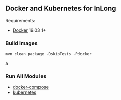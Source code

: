 ## Docker and Kubernetes for InLong

Requirements:
- [Docker](https://docs.docker.com/engine/install/) 19.03.1+

### Build Images

```shell
mvn clean package -DskipTests -Pdocker
```
a
### Run All Modules

- [docker-compose](docker-compose/README.md)
- [kubernetes](kubernetes/README.md)
